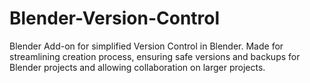 # Blender-Version-Control

Blender Add-on for simplified Version Control in Blender. Made for streamlining creation process, ensuring safe versions and backups for Blender projects and allowing collaboration on larger projects.